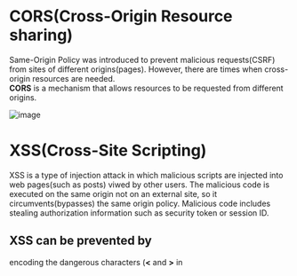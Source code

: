 # CORS(Cross-Origin Resource sharing)
Same-Origin Policy was introduced to prevent malicious requests(CSRF) from sites of different origins(pages).
However, there are times when cross-origin resources are needed.<br>
**CORS** is a mechanism that allows resources to be requested from different origins.

![image](https://user-images.githubusercontent.com/67142421/183492714-17a6d283-1c28-4377-9a5b-0b3de112ec1a.png)

# XSS(Cross-Site Scripting)
XSS is a type of injection attack in which malicious scripts are injected into web pages(such as posts) viwed by other users. The malicious code is executed on the same origin not on an external site, so it circumvents(bypasses) the same origin policy. Malicious code includes stealing authorization information such as security token or session ID.
## XSS can be prevented by
encoding the dangerous characters (**<** and **>** in <script>) in the data that a web page receives to prevent the data from being interpreted in any malicious way

# CSRF(Cross-Site Request Forgery)
CSRF exploits the trust a user has for a particular site. It tricks a victim into submitting malicious requests on the attacker's behalf.
## The process to execute CSRF
1. Trick a victim into entering the attacker's page.
2. Send a legitimate-looking request from the victim's browser
## How to prevent CSRF
- Accept only requests from allowed origins
- Use a security token on each session of the user : The backend checks if the token in the request parameter is the token of the legitimate session.

>Both CSRF and XSS allow an attacker to masquerade as a victim user, to carry out any actions that the user is able to perform.<br>

# SQL injection
An SQL injection is to inject malicious SQL statements into an input to gain unauthorized access to database.

# Symmetric key cryptography, Asymmetric key cryptography
Symmetric encryption uses a single key while asymmetric encryption uses a pair of public key and a private key to encrypt and decrypt messages.
 
## The process where a confidential message is delivered in the public key crptography
![image](https://user-images.githubusercontent.com/67142421/183536116-574d043c-768c-4339-911c-99e308dcbd58.png)

1. Bob generates 2 keys : public key and private key
2. Bob gives the public key to Alice
3. Alice encrypts the secret message using the public key she received.
4. Alice gives the encrypted message to Bob
5. Bob decrypts the message using his private key

# TLS(Transport Layer Security)
